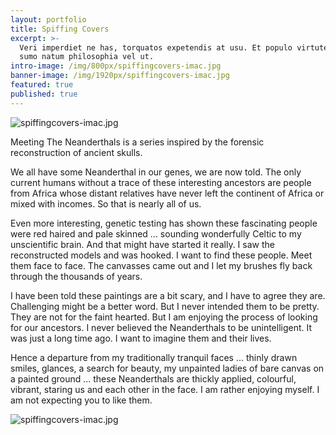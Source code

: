 ```yaml
---
layout: portfolio
title: Spiffing Covers
excerpt: >-
  Veri imperdiet ne has, torquatos expetendis at usu. Et populo virtute sit,
  sumo natum philosophia vel ut.
intro-image: /img/800px/spiffingcovers-imac.jpg
banner-image: /img/1920px/spiffingcovers-imac.jpg
featured: true
published: true
---
```


![spiffingcovers-imac.jpg]({{site.baseurl}}/_portfolio/spiffingcovers-imac.jpg)

Meeting The Neanderthals is a series inspired by the forensic reconstruction of ancient skulls.

We all have some Neanderthal in our genes, we are now told. The only current humans without a trace of these interesting ancestors are people from Africa whose distant relatives have never left the continent of Africa or mixed with incomes. So that is nearly all of us.

Even more interesting, genetic testing has shown these fascinating people were red haired and pale skinned ... sounding wonderfully Celtic to my unscientific brain. And that might have started it really. I saw the reconstructed models and was hooked. I want to find these people. Meet them face to face. The canvasses came out and I let my brushes fly back through the thousands of years.

I have been told these paintings are a bit scary, and I have to agree they are. Challenging might be a better word. But I never intended them to be pretty. They are not for the faint hearted. But I am enjoying the process of looking for our ancestors. I never believed the Neanderthals to be unintelligent. It was just a long time ago. I want to imagine them and their lives.

Hence a departure from my traditionally tranquil faces ... thinly drawn smiles, glances, a search for beauty, my unpainted ladies of bare canvas on a painted ground ... these Neanderthals are thickly applied, colourful, vibrant, staring us and each other in the face. I am rather enjoying myself. I am not expecting you to like them.

![spiffingcovers-imac.jpg]({{site.baseurl}}/_portfolio/spiffingcovers-imac.jpg)
